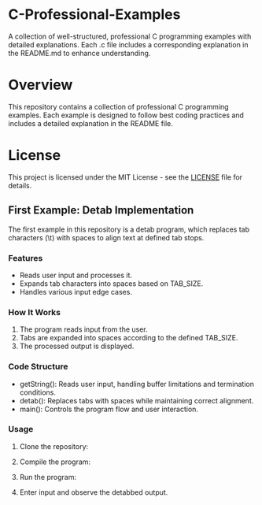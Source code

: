 # C-Professional-Examples
 A collection of well-structured, professional C programming examples with detailed explanations. Each .c file includes a corresponding explanation in the README.md to enhance understanding.



# Overview

This repository contains a collection of professional C programming examples. Each example is designed to follow best coding practices and includes a detailed explanation in the README file.




# License

This project is licensed under the MIT License - see the [LICENSE](https://github.com/muhammedceberli/C-Professional-Examples/blob/main/LICENSE) file for details.



## First Example: Detab Implementation

The first example in this repository is a detab program, which replaces tab characters (\t) with spaces to align text at defined tab stops.


### Features

- Reads user input and processes it.
- Expands tab characters into spaces based on TAB_SIZE.
- Handles various input edge cases.


### How It Works

1. The program reads input from the user.
2. Tabs are expanded into spaces according to the defined TAB_SIZE.
3. The processed output is displayed.


### Code Structure

- getString(): Reads user input, handling buffer limitations and termination conditions.
- detab(): Replaces tabs with spaces while maintaining correct alignment.
- main(): Controls the program flow and user interaction.


### Usage

1. Clone the repository:

2. Compile the program:

3. Run the program:

4. Enter input and observe the detabbed output.













